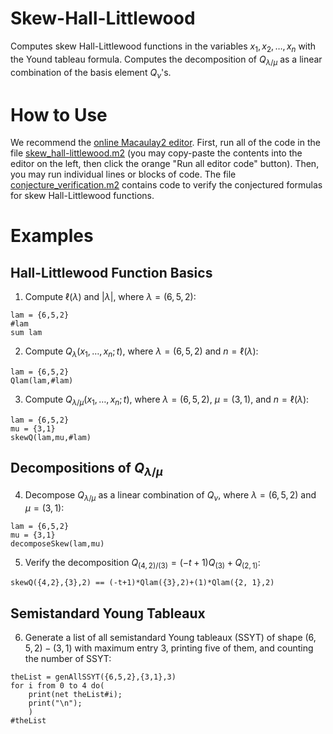 # Skew-Hall-Littlewood

Computes skew Hall-Littlewood functions in the variables $x_1,x_2,\ldots,x_n$ with the Yound tableau formula. Computes the decomposition of $Q_{\lambda/\mu}$ as a linear combination of the basis element $Q_\nu$'s.

# How to Use

We recommend the [online Macaulay2 editor](https://www.unimelb-macaulay2.cloud.edu.au/#editor).
First, run all of the code in the file [skew_hall-littlewood.m2](https://github.com/j-graf/Skew-Hall-Littlewood/blob/main/skew_hall-littlewood.m2) (you may copy-paste the contents into the editor on the left, then click the orange "Run all editor code" button).
Then, you may run individual lines or blocks of code. The file [conjecture_verification.m2](https://github.com/j-graf/Skew-Hall-Littlewood/blob/main/conjecture_verification.m2) contains code to verify the conjectured formulas for skew Hall-Littlewood functions.

# Examples

## Hall-Littlewood Function Basics

1. Compute $\ell(\lambda)$ and $|\lambda|$, where $\lambda=(6,5,2)$:
```
lam = {6,5,2}
#lam
sum lam
```

2. Compute $Q_{\lambda}(x_1,\ldots,x_n;t)$, where $\lambda=(6,5,2)$ and $n=\ell(\lambda)$:
```
lam = {6,5,2}
Qlam(lam,#lam)
```

3. Compute $Q_{\lambda/\mu}(x_1,\ldots,x_n;t)$, where $\lambda=(6,5,2)$, $\mu=(3,1)$, and $n=\ell(\lambda)$:
```
lam = {6,5,2}
mu = {3,1}
skewQ(lam,mu,#lam)
```

## Decompositions of $Q_{\lambda/\mu}$

4. Decompose $Q_{\lambda/\mu}$ as a linear combination of $Q_\nu$, where $\lambda=(6,5,2)$ and $\mu=(3,1)$:
```
lam = {6,5,2}
mu = {3,1}
decomposeSkew(lam,mu)
```

5. Verify the decomposition $Q_{({4, 2})/({3})}=(-t+1)Q_{({3})}+Q_{({2, 1})}$:
```
skewQ({4,2},{3},2) == (-t+1)*Qlam({3},2)+(1)*Qlam({2, 1},2)
```

## Semistandard Young Tableaux

6. Generate a list of all semistandard Young tableaux (SSYT) of shape $(6,5,2)-(3,1)$ with maximum entry $3$, printing five of them, and counting the number of SSYT:
```
theList = genAllSSYT({6,5,2},{3,1},3)
for i from 0 to 4 do(
    print(net theList#i);
    print("\n");
    )
#theList
```
